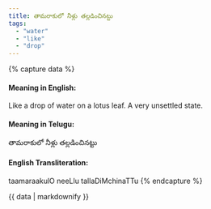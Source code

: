 ```yaml
---
title: తామరాకులో నీళ్లు తల్లడించినట్టు
tags:
  - "water"
  - "like"
  - "drop"
---
```


{% capture data %}
#### Meaning in English:
Like a drop of water on a lotus leaf.
A very unsettled state.

#### Meaning in Telugu:
తామరాకులో నీళ్లు తల్లడించినట్టు

#### English Transliteration:
taamaraakulO neeLlu tallaDiMchinaTTu
{% endcapture %}

<div class="notice">{{ data | markdownify }}</div>

